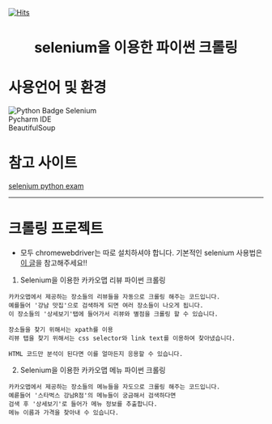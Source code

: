 [![Hits](https://hits.seeyoufarm.com/api/count/incr/badge.svg?url=https://github.com/wlgh325/python_crawling.git)](https://hits.seeyoufarm.com)

<div align=center>

# selenium을 이용한 파이썬 크롤링

</div>

# 사용언어 및 환경
![Python Badge](https://img.shields.io/badge/-Python-9cf?style=flat-square&logo=Python)
Selenium  
Pycharm IDE  
BeautifulSoup

# 참고 사이트
[selenium python exam](https://selenium-python.readthedocs.io/locating-elements.html)

---

# 크롤링 프로젝트
* 모두 chromewebdriver는 따로 설치하셔야 합니다.
기본적인 selenium 사용법은 [이 글](https://hoho325.tistory.com/265)을 참고해주세요!!
1. Selenium을 이용한 카카오맵 리뷰 파이썬 크롤링
```text
카카오맵에서 제공하는 장소들의 리뷰들을 자동으로 크롤링 해주는 코드입니다.  
예를들어 '강남 맛집'으로 검색하게 되면 여러 장소들이 나오게 됩니다.
이 장소들의 '상세보기'탭에 들어가서 리뷰와 별점을 크롤링 할 수 있습니다.

장소들을 찾기 위해서는 xpath를 이용
리뷰 탭을 찾기 위해서는 css selector와 link text를 이용하여 찾아냈습니다.

HTML 코드만 분석이 된다면 이를 얼마든지 응용할 수 있습니다.
```

2. Selenium을 이용한 카카오맵 메뉴 파이썬 크롤링
```text
카카오맵에서 제공하는 장소들의 메뉴들을 자도으로 크롤링 해주는 코드입니다.
예륻들어 '스타벅스 강남R점'의 메뉴들이 궁금해서 검색하다면
검색 후 '상세보기'로 들어가 메뉴 정보를 추출합니다.
메뉴 이름과 가격을 찾아내 수 있습니다.
```
